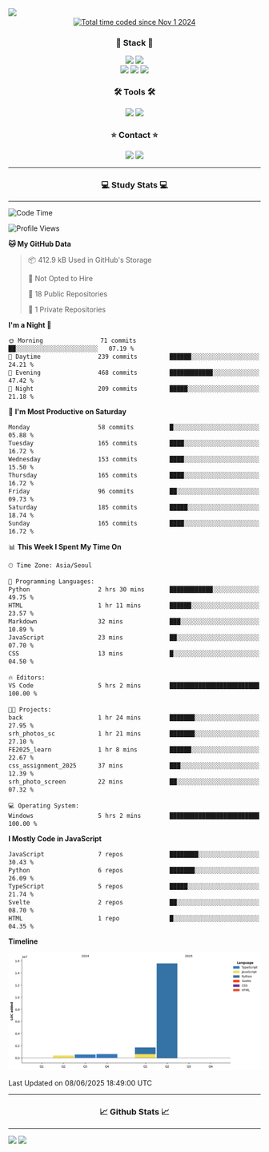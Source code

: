 <img src="https://capsule-render.vercel.app/api?type=waving&color=gradient&height=300&section=header&text=Hello!!&desc=well%20come%20to%20my%20github&fontSize=100&fontAlignY=40" />


<div align="center">
  <a href="https://wakatime.com/@fd6869de-70ad-450d-afba-272b60fdc4d3"><img src="https://wakatime.com/badge/user/fd6869de-70ad-450d-afba-272b60fdc4d3.svg"  alt="Total time coded since Nov 1 2024" /></a>
</div>




<h3 align="center">🌱 Stack 🌱</h3>
<div align="center">
  <img src="https://img.shields.io/badge/typescript-007ACC.svg?style=for-the-badge&logo=typescript&logoColor=white" />
  <img src="https://img.shields.io/badge/next.js-181717?style=for-the-badge&logo=nextdotjs&logoColor=white" />
</div>
<div align="center">
  <img src="https://img.shields.io/badge/javascript-yellow.svg?style=for-the-badge&logo=Javascript&logoColor=white" />
  <img src="https://img.shields.io/badge/html-E34F26?style=for-the-badge&logo=html5&logoColor=white" />
  <img src="https://img.shields.io/badge/css-1572B6?style=for-the-badge&logo=css3&logoColor=white"/>
</div>



<h3 align="center">🛠 Tools 🛠</h3>
<div align="center">
  <img src="https://img.shields.io/badge/github-181717.svg?style=for-the-badge&logo=github&logoColor=white" />
  <img src="https://img.shields.io/badge/Notion-F3F3F3.svg?style=for-the-badge&logo=notion&logoColor=black" />
</div>


<h3 align="center">⭐ Contact ⭐</h3>
<div align="center">
<img src="https://img.shields.io/badge/0sunghee122@gmail.com-EA4335?style=for-the-badge&logo=gmail&logoColor=FFFFFF"/>
<img src="https://img.shields.io/badge/jangseung11-E4405F?style=for-the-badge&logo=instagram&logoColor=FFFFFF"/>
</div>




---
<h3 align="center">💻 Study Stats 💻</h3>

---

<!--START_SECTION:waka-->
![Code Time](http://img.shields.io/badge/Code%20Time-206%20hrs%2042%20mins-blue)

![Profile Views](http://img.shields.io/badge/Profile%20Views-0-blue)

**🐱 My GitHub Data** 

> 📦 412.9 kB Used in GitHub's Storage 
 > 
> 🚫 Not Opted to Hire
 > 
> 📜 18 Public Repositories 
 > 
> 🔑 1 Private Repositories 
 > 
**I'm a Night 🦉** 

```text
🌞 Morning                71 commits          ██░░░░░░░░░░░░░░░░░░░░░░░   07.19 % 
🌆 Daytime                239 commits         ██████░░░░░░░░░░░░░░░░░░░   24.21 % 
🌃 Evening                468 commits         ████████████░░░░░░░░░░░░░   47.42 % 
🌙 Night                  209 commits         █████░░░░░░░░░░░░░░░░░░░░   21.18 % 
```
📅 **I'm Most Productive on Saturday** 

```text
Monday                   58 commits          █░░░░░░░░░░░░░░░░░░░░░░░░   05.88 % 
Tuesday                  165 commits         ████░░░░░░░░░░░░░░░░░░░░░   16.72 % 
Wednesday                153 commits         ████░░░░░░░░░░░░░░░░░░░░░   15.50 % 
Thursday                 165 commits         ████░░░░░░░░░░░░░░░░░░░░░   16.72 % 
Friday                   96 commits          ██░░░░░░░░░░░░░░░░░░░░░░░   09.73 % 
Saturday                 185 commits         █████░░░░░░░░░░░░░░░░░░░░   18.74 % 
Sunday                   165 commits         ████░░░░░░░░░░░░░░░░░░░░░   16.72 % 
```


📊 **This Week I Spent My Time On** 

```text
🕑︎ Time Zone: Asia/Seoul

💬 Programming Languages: 
Python                   2 hrs 30 mins       ████████████░░░░░░░░░░░░░   49.75 % 
HTML                     1 hr 11 mins        ██████░░░░░░░░░░░░░░░░░░░   23.57 % 
Markdown                 32 mins             ███░░░░░░░░░░░░░░░░░░░░░░   10.89 % 
JavaScript               23 mins             ██░░░░░░░░░░░░░░░░░░░░░░░   07.70 % 
CSS                      13 mins             █░░░░░░░░░░░░░░░░░░░░░░░░   04.50 % 

🔥 Editors: 
VS Code                  5 hrs 2 mins        █████████████████████████   100.00 % 

🐱‍💻 Projects: 
back                     1 hr 24 mins        ███████░░░░░░░░░░░░░░░░░░   27.95 % 
srh_photos_sc            1 hr 21 mins        ███████░░░░░░░░░░░░░░░░░░   27.10 % 
FE2025_learn             1 hr 8 mins         ██████░░░░░░░░░░░░░░░░░░░   22.67 % 
css_assignment_2025      37 mins             ███░░░░░░░░░░░░░░░░░░░░░░   12.39 % 
srh_photo_screen         22 mins             ██░░░░░░░░░░░░░░░░░░░░░░░   07.32 % 

💻 Operating System: 
Windows                  5 hrs 2 mins        █████████████████████████   100.00 % 
```

**I Mostly Code in JavaScript** 

```text
JavaScript               7 repos             ████████░░░░░░░░░░░░░░░░░   30.43 % 
Python                   6 repos             ███████░░░░░░░░░░░░░░░░░░   26.09 % 
TypeScript               5 repos             █████░░░░░░░░░░░░░░░░░░░░   21.74 % 
Svelte                   2 repos             ██░░░░░░░░░░░░░░░░░░░░░░░   08.70 % 
HTML                     1 repo              █░░░░░░░░░░░░░░░░░░░░░░░░   04.35 % 
```



**Timeline**

![Lines of Code chart](https://raw.githubusercontent.com/Jangseun/Jangseun/main/assets/bar_graph.png)


 Last Updated on 08/06/2025 18:49:00 UTC
<!--END_SECTION:waka-->
---


  

<h3 align="center">📈 Github Stats 📈</h3>

---
<p>
  <img height="180em" src="https://github-readme-stats.vercel.app/api?username=Jangseun&show_icons=true&theme=radical">
  <img height="180em" src="https://github-readme-stats.vercel.app/api/top-langs/?username=Jangseun&layout=compact&theme=radical">
</p>
